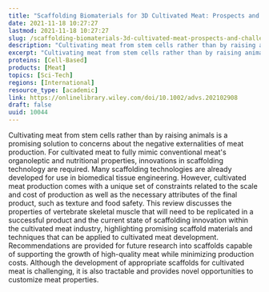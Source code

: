 ```yaml
---
title: "Scaffolding Biomaterials for 3D Cultivated Meat: Prospects and Challenges"
date: 2021-11-18 10:27:27
lastmod: 2021-11-18 10:27:27
slug: /scaffolding-biomaterials-3d-cultivated-meat-prospects-and-challenges
description: "Cultivating meat from stem cells rather than by raising animals is a promising solution to concerns about the negative externalities of meat production. For cultivated meat to fully mimic conventional meat's organoleptic and nutritional properties, innovations in scaffolding technology are required. Many scaffolding technologies are already developed for use in biomedical tissue engineering."
excerpt: "Cultivating meat from stem cells rather than by raising animals is a promising solution to concerns about the negative externalities of meat production. For cultivated meat to fully mimic conventional meat's organoleptic and nutritional properties, innovations in scaffolding technology are required. Many scaffolding technologies are already developed for use in biomedical tissue engineering."
proteins: [Cell-Based]
products: [Meat]
topics: [Sci-Tech]
regions: [International]
resource_type: [academic]
link: https://onlinelibrary.wiley.com/doi/10.1002/advs.202102908
draft: false
uuid: 10044
---
```

Cultivating meat from stem cells rather than by raising animals is a
promising solution to concerns about the negative externalities of meat
production. For cultivated meat to fully mimic conventional meat\'s
organoleptic and nutritional properties, innovations in scaffolding
technology are required. Many scaffolding technologies are already
developed for use in biomedical tissue engineering. However, cultivated
meat production comes with a unique set of constraints related to the
scale and cost of production as well as the necessary attributes of the
final product, such as texture and food safety. This review discusses
the properties of vertebrate skeletal muscle that will need to be
replicated in a successful product and the current state of scaffolding
innovation within the cultivated meat industry, highlighting promising
scaffold materials and techniques that can be applied to cultivated meat
development. Recommendations are provided for future research into
scaffolds capable of supporting the growth of high-quality meat while
minimizing production costs. Although the development of appropriate
scaffolds for cultivated meat is challenging, it is also tractable and
provides novel opportunities to customize meat properties.
